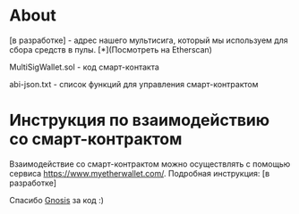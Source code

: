 # About
[в разработке] - адрес нашего мультисига, который мы используем для сбора средств в пулы. [*](Посмотреть на Etherscan)

MultiSigWallet.sol - код смарт-контакта

abi-json.txt - список функций для управления смарт-контрактом

# Инструкция по взаимодействию со смарт-контрактом

Взаимодействие со смарт-контрактом можно осуществлять с помощью сервиса https://www.myetherwallet.com/.
Подробная инструкция: [в разработке]

Спасибо [Gnosis](https://github.com/gnosis/MultiSigWallet) за код :)
